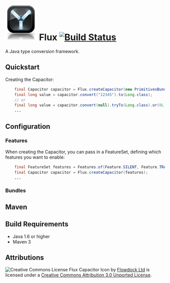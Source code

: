 # ![Flux Capacitor](flux-capacitor-icon/flux_icon_100.png) Flux [![Build Status](https://travis-ci.org/whiskeysierra/flux.png?branch=master)](http://travis-ci.org/whiskeysierra/flux)
A Java type conversion framework.

## Quickstart
Creating the Capacitor:
```java
    final Capacitor capacitor = Flux.createCapacitor(new PrimitivesBundle());
    final long value = capacitor.convert("12345").to(Long.class);
    // or
    final long value = capacitor.convert(null).tryTo(Long.class).or(0L);
    ...
````

## Configuration

### Features
When creating the Capacitor, you can pass in a FeatureSet, defining which features you want to enable:

```java
    final FeatureSet features = Features.of(Feature.SILENT, Feature.TRANSITIVE);
    final Capacitor capacitor = Flux.createCapacitor(features);
    ...
````


### Bundles

## Maven

## Build Requirements
 - Java 1.6 or higher
 - Maven 3


## Attributions
![Creative Commons License](http://i.creativecommons.org/l/by/3.0/80x15.png)
Flux Capacitor Icon by [Flowdock Ltd](http://flowdock.com/) is licensed under a
[Creative Commons Attribution 3.0 Unported License](http://creativecommons.org/licenses/by/3.0/).
